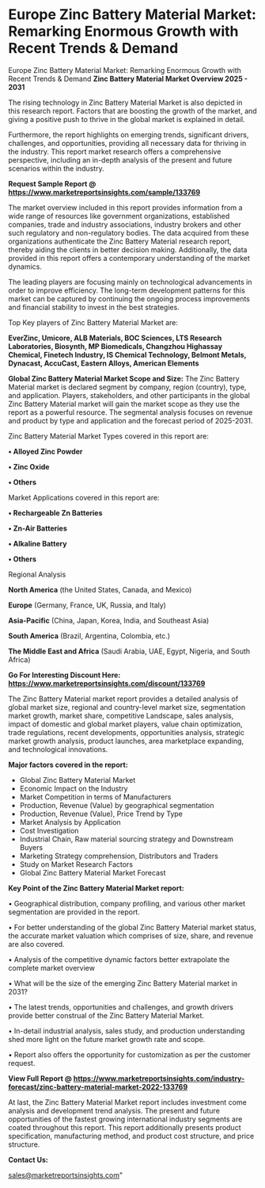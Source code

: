 # Europe Zinc Battery Material Market: Remarking Enormous Growth with Recent Trends & Demand
Europe Zinc Battery Material Market: Remarking Enormous Growth with Recent Trends & Demand
<Strong> Zinc Battery Material Market Overview 2025 - 2031</strong>

The rising technology in Zinc Battery Material Market is also depicted in this research report. Factors that are boosting the growth of the market, and giving a positive push to thrive in the global market is explained in detail.

Furthermore, the report highlights on emerging trends, significant drivers, challenges, and opportunities, providing all necessary data for thriving in the industry. This report market research offers a comprehensive perspective, including an in-depth analysis of the present and future scenarios within the industry.

<strong>Request Sample Report @ <a href=https://www.marketreportsinsights.com/sample/133769>https://www.marketreportsinsights.com/sample/133769</a></strong>

The market overview included in this report provides information from a wide range of resources like government organizations, established companies, trade and industry associations, industry brokers and other such regulatory and non-regulatory bodies. The data acquired from these organizations authenticate the Zinc Battery Material research report, thereby aiding the clients in better decision making. Additionally, the data provided in this report offers a contemporary understanding of the market dynamics.

The leading players are focusing mainly on technological advancements in order to improve efficiency. The long-term development patterns for this market can be captured by continuing the ongoing process improvements and financial stability to invest in the best strategies.

Top Key players of Zinc Battery Material Market are:

<strong>EverZinc, Umicore, ALB Materials, BOC Sciences, LTS Research Laboratories, Biosynth, MP Biomedicals, Changzhou Highassay Chemical, Finetech Industry, IS Chemical Technology, Belmont Metals, Dynacast, AccuCast, Eastern Alloys, American Elements</strong>

<strong><b>Global Zinc Battery Material Market Scope and Size:</b></strong>
The Zinc Battery Material market is declared segment by company, region (country), type, and application. Players, stakeholders, and other participants in the global Zinc Battery Material market will gain the market scope as they use the report as a powerful resource. The segmental analysis focuses on revenue and product by type and application and the forecast period of 2025-2031.

Zinc Battery Material Market Types covered in this report are:

<strong>• Alloyed Zinc Powder

• Zinc Oxide

• Others</strong>

Market Applications covered in this report are:

<strong>• Rechargeable Zn Batteries

• Zn-Air Batteries

• Alkaline Battery

• Others</strong> 

Regional Analysis

<strong>North America</strong> (the United States, Canada, and Mexico)

<strong>Europe</strong> (Germany, France, UK, Russia, and Italy)

<strong>Asia-Pacific</strong> (China, Japan, Korea, India, and Southeast Asia)

<strong>South America</strong> (Brazil, Argentina, Colombia, etc.)

<strong>The Middle East and Africa</strong> (Saudi Arabia, UAE, Egypt, Nigeria, and South Africa)

<strong>Go For Interesting Discount Here: <a href=https://www.marketreportsinsights.com/discount/133769>https://www.marketreportsinsights.com/discount/133769</a></strong>

The Zinc Battery Material market report provides a detailed analysis of global market size, regional and country-level market size, segmentation market growth, market share, competitive Landscape, sales analysis, impact of domestic and global market players, value chain optimization, trade regulations, recent developments, opportunities analysis, strategic market growth analysis, product launches, area marketplace expanding, and technological innovations.

<strong><b>Major factors covered in the report:</b></strong>
<ul>
  <li>Global Zinc Battery Material Market </li>
  <li>Economic Impact on the Industry</li>
  <li>Market Competition in terms of Manufacturers</li>
  <li>Production, Revenue (Value) by geographical segmentation</li>
  <li>Production, Revenue (Value), Price Trend by Type</li>
  <li>Market Analysis by Application</li>
  <li>Cost Investigation</li>
  <li>Industrial Chain, Raw material sourcing strategy and Downstream Buyers</li>
  <li>Marketing Strategy comprehension, Distributors and Traders</li>
  <li>Study on Market Research Factors</li>
  <li>Global Zinc Battery Material Market Forecast</li>
</ul>

<strong><b>Key Point of the Zinc Battery Material Market report:</b></strong>

• Geographical distribution, company profiling, and various other market segmentation are provided in the report.

• For better understanding of the global Zinc Battery Material market status, the accurate market valuation which comprises of size, share, and revenue are also covered.

• Analysis of the competitive dynamic factors better extrapolate the complete market overview

• What will be the size of the emerging Zinc Battery Material market in 2031?

• The latest trends, opportunities and challenges, and growth drivers provide better construal of the Zinc Battery Material Market.

• In-detail industrial analysis, sales study, and production understanding shed more light on the future market growth rate and scope.

• Report also offers the opportunity for customization as per the customer request.

<strong><b>View Full Report @ <a href=https://www.marketreportsinsights.com/industry-forecast/zinc-battery-material-market-2022-133769>https://www.marketreportsinsights.com/industry-forecast/zinc-battery-material-market-2022-133769</a></b></strong>


At last, the Zinc Battery Material Market report includes investment come analysis and development trend analysis. The present and future opportunities of the fastest growing international industry segments are coated throughout this report. This report additionally presents product specification, manufacturing method, and product cost structure, and price structure.

<strong>Contact Us:</strong>

sales@marketreportsinsights.com"
